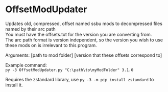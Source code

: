 # OffsetModUpdater
Updates old, compressed, offset named ssbu mods to decompressed files named by their arc path  
You must have the offsets.txt for the version you are converting from.  
The arc path format is version independent, so the version you wish to use these mods on is irrelevant to this program.

Arguments: [path to mod folder] [version that these offsets correspond to]

Example command:  
    `py -3 OffsetModUpdater.py "C:\path\to\myModFolder" 3.1.0`

Requires the zstandard library, use `py -3 -m pip install zstandard` to install it.
